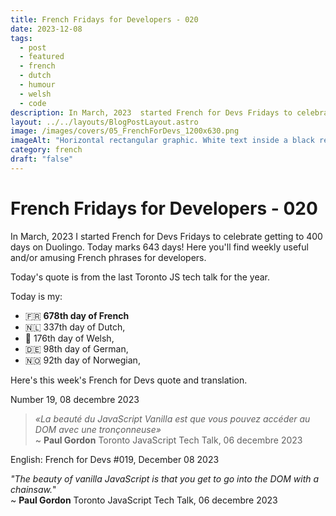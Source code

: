 ```yaml
---
title: French Fridays for Developers - 020
date: 2023-12-08
tags:
  - post
  - featured
  - french
  - dutch
  - humour
  - welsh
  - code
description: In March, 2023  started French for Devs Fridays to celebrate getting to 400 days on Duolingo. Here you'll find weekly useful and/or amusing French phrases for developers.  « Le débogage, c'est comme être un détective dans un film policier où vous êtes aussi le meurtrier » ~ Anonyme.  Read the full post for the translation.
layout: ../../layouts/BlogPostLayout.astro
image: /images/covers/05_FrenchForDevs_1200x630.png
imageAlt: "Horizontal rectangular graphic. White text inside a black rectangle with rounded corners. The square is on top of a French flag. Text reads:  French for Devs! in a curly font. Below in a monospaced computer type italic font it says Humorous and useful French quotes for developers. Underneath there's a French flag emoji. at the bottom in black sans serif text on a white background: https://gingerkiwi.dev"
category: french
draft: "false"
---
```

# French Fridays for Developers - 020

In March, 2023 I started French for Devs Fridays to celebrate getting to 400 days on Duolingo. Today marks 643 days! Here you'll find weekly useful and/or amusing French phrases for developers. 

Today's quote is from the last Toronto JS tech talk for the year.

Today is my:
- 🇫🇷 **678th day of French**
- 🇳🇱 337th day of Dutch, 
- 🏴󠁧󠁢󠁷󠁬󠁳󠁿 176th day of Welsh, 
- 🇩🇪 98th day of German,
- 🇳🇴 92th day of Norwegian,

Here's this week's French for Devs quote and translation. 

Number 19, 08 decembre 2023

>*«La beauté du JavaScript Vanilla est que vous pouvez accéder au DOM avec une tronçonneuse»* <br>
>~ **Paul Gordon**
>Toronto JavaScript Tech Talk, 06 decembre 2023

English:  French for Devs #019, December 08 2023

*"The beauty of vanilla JavaScript is that you get to go into the DOM with a chainsaw.*"<br>
~ **Paul Gordon**
Toronto JavaScript Tech Talk, 06 decembre 2023
